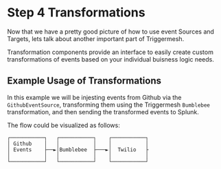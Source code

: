 # Step 4 Transformations

Now that we have a pretty good picture of how to use event Sources and Targets, lets talk about another important part of Triggermesh.

Transformation components provide an interface to easily create custom transformations of events based on your individual buisness logic needs.

## Example Usage of Transformations

In this example we will be injesting events from Github via the `GithubEventSource`, transforming them using the Triggermesh `Bumblebee` transformation, and then sending the transformed events to Splunk.

The flow could be visualized as follows:
```
┌───────────┐   ┌───────────┐    ┌───────────┐
│ Github    │   │           │    │           │
│ Events    ├──►│Bumblebee  ├───►│  Twilio   ├
│           │   │           │    │           │
└───────────┘   └───────────┘    └───────────┘
```
